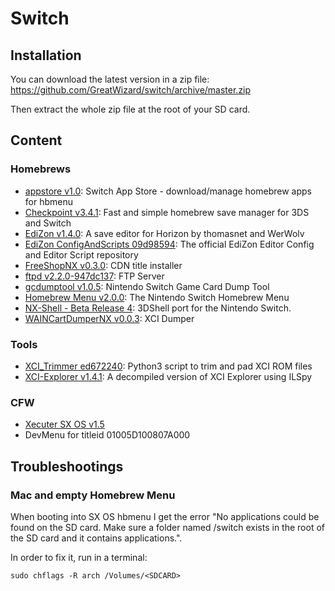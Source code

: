 # Switch

## Installation

You can download the latest version in a zip file: https://github.com/GreatWizard/switch/archive/master.zip

Then extract the whole zip file at the root of your SD card.

## Content

### Homebrews

- [appstore v1.0](https://github.com/vgmoose/appstorenx): Switch App Store - download/manage homebrew apps for hbmenu
- [Checkpoint v3.4.1](https://github.com/BernardoGiordano/Checkpoint/): Fast and simple homebrew save manager for 3DS and Switch
- [EdiZon v1.4.0](https://github.com/thomasnet-mc/EdiZon): A save editor for Horizon by thomasnet and WerWolv
- [EdiZon ConfigAndScripts 09d98594](https://github.com/WerWolv98/EdiZon_ConfigsAndScripts): The official EdiZon Editor Config and Editor Script repository
- [FreeShopNX v0.3.0](https://github.com/AnalogMan151/FreeShopNX): CDN title installer
- [ftpd v2.2.0-947dc137](https://github.com/WinterMute/ftpd): FTP Server
- [gcdumptool v1.0.5](https://github.com/DarkMatterCore/gcdumptool): Nintendo Switch Game Card Dump Tool
- [Homebrew Menu v2.0.0](https://github.com/switchbrew/nx-hbmenu): The Nintendo Switch Homebrew Menu
- [NX-Shell - Beta Release 4](https://github.com/joel16/NX-Shell): 3DShell port for the Nintendo Switch.
- [WAINCartDumperNX v0.0.3](https://gbatemp.net/threads/xci-dumper.506700/): XCI Dumper

### Tools

- [XCI_Trimmer ed672240](https://github.com/AnalogMan151/XCI_Trimmer): Python3 script to trim and pad XCI ROM files
- [XCI-Explorer v1.4.1](https://github.com/StudentBlake/XCI-Explorer): A decompiled version of XCI Explorer using ILSpy

### CFW

- [Xecuter SX OS v1.5](https://sx.xecuter.com/)
- DevMenu for titleid 01005D100807A000

## Troubleshootings

### Mac and empty Homebrew Menu

When booting into SX OS hbmenu I get the error "No applications could be found on the SD card. Make sure a folder named /switch exists in the root of the SD card and it contains applications.".

In order to fix it, run in a terminal:

```
sudo chflags -R arch /Volumes/<SDCARD>
```
